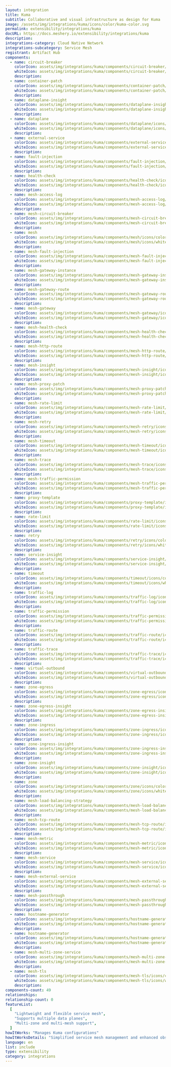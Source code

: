 ```yaml
---
layout: integration
title: Kuma
subtitle: Collaborative and visual infrastructure as design for Kuma
image: /assets/img/integrations/kuma/icons/color/kuma-color.svg
permalink: extensibility/integrations/kuma
docURL: https://docs.meshery.io/extensibility/integrations/kuma
description:
integrations-category: Cloud Native Network
integrations-subcategory: Service Mesh
registrant: Artifact Hub
components:
  - name: circuit-breaker
    colorIcon: assets/img/integrations/kuma/components/circuit-breaker/icons/color/circuit-breaker-color.svg
    whiteIcon: assets/img/integrations/kuma/components/circuit-breaker/icons/white/circuit-breaker-white.svg
    description:
  - name: container-patch
    colorIcon: assets/img/integrations/kuma/components/container-patch/icons/color/container-patch-color.svg
    whiteIcon: assets/img/integrations/kuma/components/container-patch/icons/white/container-patch-white.svg
    description:
  - name: dataplane-insight
    colorIcon: assets/img/integrations/kuma/components/dataplane-insight/icons/color/dataplane-insight-color.svg
    whiteIcon: assets/img/integrations/kuma/components/dataplane-insight/icons/white/dataplane-insight-white.svg
    description:
  - name: dataplane
    colorIcon: assets/img/integrations/kuma/components/dataplane/icons/color/dataplane-color.svg
    whiteIcon: assets/img/integrations/kuma/components/dataplane/icons/white/dataplane-white.svg
    description:
  - name: external-service
    colorIcon: assets/img/integrations/kuma/components/external-service/icons/color/external-service-color.svg
    whiteIcon: assets/img/integrations/kuma/components/external-service/icons/white/external-service-white.svg
    description:
  - name: fault-injection
    colorIcon: assets/img/integrations/kuma/components/fault-injection/icons/color/fault-injection-color.svg
    whiteIcon: assets/img/integrations/kuma/components/fault-injection/icons/white/fault-injection-white.svg
    description:
  - name: health-check
    colorIcon: assets/img/integrations/kuma/components/health-check/icons/color/health-check-color.svg
    whiteIcon: assets/img/integrations/kuma/components/health-check/icons/white/health-check-white.svg
    description:
  - name: mesh-access-log
    colorIcon: assets/img/integrations/kuma/components/mesh-access-log/icons/color/mesh-access-log-color.svg
    whiteIcon: assets/img/integrations/kuma/components/mesh-access-log/icons/white/mesh-access-log-white.svg
    description:
  - name: mesh-circuit-breaker
    colorIcon: assets/img/integrations/kuma/components/mesh-circuit-breaker/icons/color/mesh-circuit-breaker-color.svg
    whiteIcon: assets/img/integrations/kuma/components/mesh-circuit-breaker/icons/white/mesh-circuit-breaker-white.svg
    description:
  - name: mesh
    colorIcon: assets/img/integrations/kuma/components/mesh/icons/color/mesh-color.svg
    whiteIcon: assets/img/integrations/kuma/components/mesh/icons/white/mesh-white.svg
    description:
  - name: mesh-fault-injection
    colorIcon: assets/img/integrations/kuma/components/mesh-fault-injection/icons/color/mesh-fault-injection-color.svg
    whiteIcon: assets/img/integrations/kuma/components/mesh-fault-injection/icons/white/mesh-fault-injection-white.svg
    description:
  - name: mesh-gateway-instance
    colorIcon: assets/img/integrations/kuma/components/mesh-gateway-instance/icons/color/mesh-gateway-instance-color.svg
    whiteIcon: assets/img/integrations/kuma/components/mesh-gateway-instance/icons/white/mesh-gateway-instance-white.svg
    description:
  - name: mesh-gateway-route
    colorIcon: assets/img/integrations/kuma/components/mesh-gateway-route/icons/color/mesh-gateway-route-color.svg
    whiteIcon: assets/img/integrations/kuma/components/mesh-gateway-route/icons/white/mesh-gateway-route-white.svg
    description:
  - name: mesh-gateway
    colorIcon: assets/img/integrations/kuma/components/mesh-gateway/icons/color/mesh-gateway-color.svg
    whiteIcon: assets/img/integrations/kuma/components/mesh-gateway/icons/white/mesh-gateway-white.svg
    description:
  - name: mesh-health-check
    colorIcon: assets/img/integrations/kuma/components/mesh-health-check/icons/color/mesh-health-check-color.svg
    whiteIcon: assets/img/integrations/kuma/components/mesh-health-check/icons/white/mesh-health-check-white.svg
    description:
  - name: mesh-http-route
    colorIcon: assets/img/integrations/kuma/components/mesh-http-route/icons/color/mesh-http-route-color.svg
    whiteIcon: assets/img/integrations/kuma/components/mesh-http-route/icons/white/mesh-http-route-white.svg
    description:
  - name: mesh-insight
    colorIcon: assets/img/integrations/kuma/components/mesh-insight/icons/color/mesh-insight-color.svg
    whiteIcon: assets/img/integrations/kuma/components/mesh-insight/icons/white/mesh-insight-white.svg
    description:
  - name: mesh-proxy-patch
    colorIcon: assets/img/integrations/kuma/components/mesh-proxy-patch/icons/color/mesh-proxy-patch-color.svg
    whiteIcon: assets/img/integrations/kuma/components/mesh-proxy-patch/icons/white/mesh-proxy-patch-white.svg
    description:
  - name: mesh-rate-limit
    colorIcon: assets/img/integrations/kuma/components/mesh-rate-limit/icons/color/mesh-rate-limit-color.svg
    whiteIcon: assets/img/integrations/kuma/components/mesh-rate-limit/icons/white/mesh-rate-limit-white.svg
    description:
  - name: mesh-retry
    colorIcon: assets/img/integrations/kuma/components/mesh-retry/icons/color/mesh-retry-color.svg
    whiteIcon: assets/img/integrations/kuma/components/mesh-retry/icons/white/mesh-retry-white.svg
    description:
  - name: mesh-timeout
    colorIcon: assets/img/integrations/kuma/components/mesh-timeout/icons/color/mesh-timeout-color.svg
    whiteIcon: assets/img/integrations/kuma/components/mesh-timeout/icons/white/mesh-timeout-white.svg
    description:
  - name: mesh-trace
    colorIcon: assets/img/integrations/kuma/components/mesh-trace/icons/color/mesh-trace-color.svg
    whiteIcon: assets/img/integrations/kuma/components/mesh-trace/icons/white/mesh-trace-white.svg
    description:
  - name: mesh-traffic-permission
    colorIcon: assets/img/integrations/kuma/components/mesh-traffic-permission/icons/color/mesh-traffic-permission-color.svg
    whiteIcon: assets/img/integrations/kuma/components/mesh-traffic-permission/icons/white/mesh-traffic-permission-white.svg
    description:
  - name: proxy-template
    colorIcon: assets/img/integrations/kuma/components/proxy-template/icons/color/proxy-template-color.svg
    whiteIcon: assets/img/integrations/kuma/components/proxy-template/icons/white/proxy-template-white.svg
    description:
  - name: rate-limit
    colorIcon: assets/img/integrations/kuma/components/rate-limit/icons/color/rate-limit-color.svg
    whiteIcon: assets/img/integrations/kuma/components/rate-limit/icons/white/rate-limit-white.svg
    description:
  - name: retry
    colorIcon: assets/img/integrations/kuma/components/retry/icons/color/retry-color.svg
    whiteIcon: assets/img/integrations/kuma/components/retry/icons/white/retry-white.svg
    description:
  - name: service-insight
    colorIcon: assets/img/integrations/kuma/components/service-insight/icons/color/service-insight-color.svg
    whiteIcon: assets/img/integrations/kuma/components/service-insight/icons/white/service-insight-white.svg
    description:
  - name: timeout
    colorIcon: assets/img/integrations/kuma/components/timeout/icons/color/timeout-color.svg
    whiteIcon: assets/img/integrations/kuma/components/timeout/icons/white/timeout-white.svg
    description:
  - name: traffic-log
    colorIcon: assets/img/integrations/kuma/components/traffic-log/icons/color/traffic-log-color.svg
    whiteIcon: assets/img/integrations/kuma/components/traffic-log/icons/white/traffic-log-white.svg
    description:
  - name: traffic-permission
    colorIcon: assets/img/integrations/kuma/components/traffic-permission/icons/color/traffic-permission-color.svg
    whiteIcon: assets/img/integrations/kuma/components/traffic-permission/icons/white/traffic-permission-white.svg
    description:
  - name: traffic-route
    colorIcon: assets/img/integrations/kuma/components/traffic-route/icons/color/traffic-route-color.svg
    whiteIcon: assets/img/integrations/kuma/components/traffic-route/icons/white/traffic-route-white.svg
    description:
  - name: traffic-trace
    colorIcon: assets/img/integrations/kuma/components/traffic-trace/icons/color/traffic-trace-color.svg
    whiteIcon: assets/img/integrations/kuma/components/traffic-trace/icons/white/traffic-trace-white.svg
    description:
  - name: virtual-outbound
    colorIcon: assets/img/integrations/kuma/components/virtual-outbound/icons/color/virtual-outbound-color.svg
    whiteIcon: assets/img/integrations/kuma/components/virtual-outbound/icons/white/virtual-outbound-white.svg
    description:
  - name: zone-egress
    colorIcon: assets/img/integrations/kuma/components/zone-egress/icons/color/zone-egress-color.svg
    whiteIcon: assets/img/integrations/kuma/components/zone-egress/icons/white/zone-egress-white.svg
    description:
  - name: zone-egress-insight
    colorIcon: assets/img/integrations/kuma/components/zone-egress-insight/icons/color/zone-egress-insight-color.svg
    whiteIcon: assets/img/integrations/kuma/components/zone-egress-insight/icons/white/zone-egress-insight-white.svg
    description:
  - name: zone-ingress
    colorIcon: assets/img/integrations/kuma/components/zone-ingress/icons/color/zone-ingress-color.svg
    whiteIcon: assets/img/integrations/kuma/components/zone-ingress/icons/white/zone-ingress-white.svg
    description:
  - name: zone-ingress-insight
    colorIcon: assets/img/integrations/kuma/components/zone-ingress-insight/icons/color/zone-ingress-insight-color.svg
    whiteIcon: assets/img/integrations/kuma/components/zone-ingress-insight/icons/white/zone-ingress-insight-white.svg
    description:
  - name: zone-insight
    colorIcon: assets/img/integrations/kuma/components/zone-insight/icons/color/zone-insight-color.svg
    whiteIcon: assets/img/integrations/kuma/components/zone-insight/icons/white/zone-insight-white.svg
    description:
  - name: zone
    colorIcon: assets/img/integrations/kuma/components/zone/icons/color/zone-color.svg
    whiteIcon: assets/img/integrations/kuma/components/zone/icons/white/zone-white.svg
    description:
  - name: mesh-load-balancing-strategy
    colorIcon: assets/img/integrations/kuma/components/mesh-load-balancing-strategy/icons/color/mesh-load-balancing-strategy-color.svg
    whiteIcon: assets/img/integrations/kuma/components/mesh-load-balancing-strategy/icons/white/mesh-load-balancing-strategy-white.svg
    description:
  - name: mesh-tcp-route
    colorIcon: assets/img/integrations/kuma/components/mesh-tcp-route/icons/color/mesh-tcp-route-color.svg
    whiteIcon: assets/img/integrations/kuma/components/mesh-tcp-route/icons/white/mesh-tcp-route-white.svg
    description:
  - name: mesh-metric
    colorIcon: assets/img/integrations/kuma/components/mesh-metric/icons/color/mesh-metric-color.svg
    whiteIcon: assets/img/integrations/kuma/components/mesh-metric/icons/white/mesh-metric-white.svg
    description:
  - name: mesh-service
    colorIcon: assets/img/integrations/kuma/components/mesh-service/icons/color/mesh-service-color.svg
    whiteIcon: assets/img/integrations/kuma/components/mesh-service/icons/white/mesh-service-white.svg
    description:
  - name: mesh-external-service
    colorIcon: assets/img/integrations/kuma/components/mesh-external-service/icons/color/mesh-external-service-color.svg
    whiteIcon: assets/img/integrations/kuma/components/mesh-external-service/icons/white/mesh-external-service-white.svg
    description:
  - name: mesh-passthrough
    colorIcon: assets/img/integrations/kuma/components/mesh-passthrough/icons/color/mesh-passthrough-color.svg
    whiteIcon: assets/img/integrations/kuma/components/mesh-passthrough/icons/white/mesh-passthrough-white.svg
    description:
  - name: hostname-generator
    colorIcon: assets/img/integrations/kuma/components/hostname-generator/icons/color/hostname-generator-color.svg
    whiteIcon: assets/img/integrations/kuma/components/hostname-generator/icons/white/hostname-generator-white.svg
    description:
  - name: hostname-generator
    colorIcon: assets/img/integrations/kuma/components/hostname-generator/icons/color/hostname-generator-color.svg
    whiteIcon: assets/img/integrations/kuma/components/hostname-generator/icons/white/hostname-generator-white.svg
    description:
  - name: mesh-multi-zone-service
    colorIcon: assets/img/integrations/kuma/components/mesh-multi-zone-service/icons/color/mesh-multi-zone-service-color.svg
    whiteIcon: assets/img/integrations/kuma/components/mesh-multi-zone-service/icons/white/mesh-multi-zone-service-white.svg
    description:
  - name: mesh-tls
    colorIcon: assets/img/integrations/kuma/components/mesh-tls/icons/color/mesh-tls-color.svg
    whiteIcon: assets/img/integrations/kuma/components/mesh-tls/icons/white/mesh-tls-white.svg
    description:
components-count: 49
relationships:
relationship-count: 0
featureList:
  [
    "Lightweight and flexible service mesh",
    "Supports multiple data planes",
    "Multi-zone and multi-mesh support",
  ]
howItWorks: "Manages Kuma configurations"
howItWorksDetails: "Simplified service mesh management and enhanced observability in Kubernetes"
language: en
list: include
type: extensibility
category: integrations
---
```

